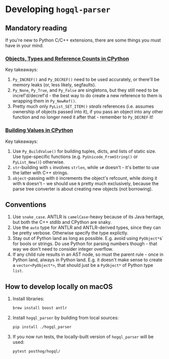 # Developing `hogql-parser`

## Mandatory reading

If you're new to Python C/C++ extensions, there are some things you must have in your mind.

### [Objects, Types and Reference Counts in CPython](https://docs.python.org/3/c-api/intro.html#objects-types-and-reference-counts)

   Key takeaways:

   1. `Py_INCREF()` and `Py_DECREF()` need to be used accurately, or there'll be memory leaks (or, less likely, segfaults).
   1. `Py_None`, `Py_True`, and `Py_False` are singletons, but they still need to be incref'd/decref'd - the best way to do create a new reference to them is wrapping them in `Py_NewRef()`.
   1. Pretty much only `PyList_SET_ITEM()` _steals_ references (i.e. assumes ownership of objects passed into it), if you pass an object into any other function and no longer need it after that - remember to `Py_DECREF` it!

### [Building Values in CPython](https://docs.python.org/3/c-api/arg.html#building-values)

   Key takeaways:

   1. Use `Py_BuildValue()` for building tuples, dicts, and lists of static size. Use type-specific functions (e.g. `PyUnicode_FromString()` or `PyList_New()`) otherwise.
   1. `str`-building with `s` involves `strlen`, while `s#` doesn't - it's better to use the latter with C++ strings.
   1. `object`-passing with `O` increments the object's refcount, while doing it with `N` doesn't - we should use `N` pretty much exclusively, because the parse tree converter is about creating new objects (not borrowing).

## Conventions

1. Use `snake_case`. ANTLR is `camelCase`-heavy because of its Java heritage, but both the C++ stdlib and CPython are snaky.
2. Use the `auto` type for ANTLR and ANTLR-derived types, since they can be pretty verbose. Otherwise specify the type explictly.
3. Stay out of Python land as long as possible. E.g. avoid using `PyObject*`s` for bools or strings.
   Do use Python for parsing numbers though - that way we don't need to consider integer overflow.
4. If any child rule results in an AST node, so must the parent rule - once in Python land, always in Python land.
   E.g. it doesn't make sense to create a `vector<PyObject*>`, that should just be a `PyObject*` of Python type `list`.

## How to develop locally on macOS

1. Install libraries:

    ```bash
    brew install boost antlr
    ```

1. Install `hogql_parser` by building from local sources:

    ```bash
    pip install ./hogql_parser
    ```

1. If you now run tests, the locally-built version of `hogql_parser` will be used:

    ```bash
    pytest posthog/hogql/
    ```
